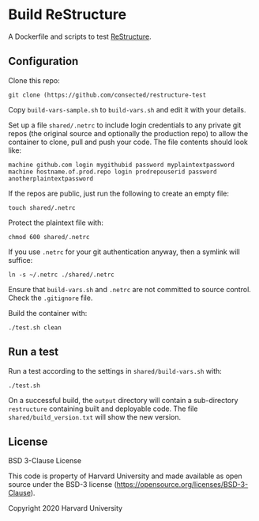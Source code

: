 # Build ReStructure

A Dockerfile and scripts to test [ReStructure](https://github.com/consected/restructure).

## Configuration

Clone this repo:

    git clone (https://github.com/consected/restructure-test

Copy `build-vars-sample.sh` to `build-vars.sh` and edit it with your details.

Set up a file `shared/.netrc` to include login credentials to any private git repos (the original source
and optionally the production repo) to allow the container to clone, pull and push your code. The file
contents should look like:

    machine github.com login mygithubid password myplaintextpassword
    machine hostname.of.prod.repo login prodrepouserid password anotherplaintextpassword

If the repos are public, just run the following to create an empty file:

    touch shared/.netrc

Protect the plaintext file with:

    chmod 600 shared/.netrc

If you use `.netrc` for your git authentication anyway, then a symlink will suffice:

    ln -s ~/.netrc ./shared/.netrc

Ensure that `build-vars.sh` and `.netrc` are not committed to source control. Check the `.gitignore` file.

Build the container with:

    ./test.sh clean

## Run a test

Run a test according to the settings in `shared/build-vars.sh` with:

    ./test.sh

On a successful build, the `output` directory will contain a sub-directory `restructure`
containing built and deployable code. The file `shared/build_version.txt` will show the new version.

## License

BSD 3-Clause License

This code is property of Harvard University
and made available as open source under the BSD-3 license
(<https://opensource.org/licenses/BSD-3-Clause>).

Copyright 2020 Harvard University
